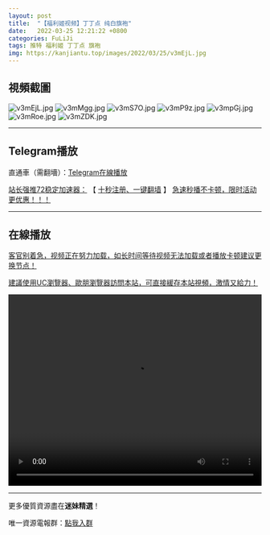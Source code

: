 ```yaml
---
layout: post
title:  "【福利姬视频】丁丁点 纯白旗袍"
date:   2022-03-25 12:21:22 +0800
categories: FuLiJi
tags: 推特 福利姬 丁丁点 旗袍
img: https://kanjiantu.top/images/2022/03/25/v3mEjL.jpg
---
```



## 視頻截圖

![v3mEjL.jpg](https://kanjiantu.top/images/2022/03/25/v3mEjL.jpg)
![v3mMgg.jpg](https://kanjiantu.top/images/2022/03/25/v3mMgg.jpg)
![v3mS7O.jpg](https://kanjiantu.top/images/2022/03/25/v3mS7O.jpg)
![v3mP9z.jpg](https://kanjiantu.top/images/2022/03/25/v3mP9z.jpg)
![v3mpGj.jpg](https://kanjiantu.top/images/2022/03/25/v3mpGj.jpg)
![v3mRoe.jpg](https://kanjiantu.top/images/2022/03/25/v3mRoe.jpg)
![v3mZDK.jpg](https://kanjiantu.top/images/2022/03/25/v3mZDK.jpg)

* * *
## Telegram播放

直通車（需翻墻）：[Telegram在線播放](https://t.me/mimeijingxuan/315)

<u>站长强推72稳定加速器：</u> 【 [十秒注册、一键翻墙](https://72vpn.xyz/#/register?code=mimei) 】
<u>  急速秒播不卡顿，限时活动更优惠！！！</u>
* * *
## 在線播放
<u>客官别着急，视频正在努力加载，如长时间等待视频无法加载或者播放卡顿建议更换节点！</u>

<u>建議使用UC瀏覽器、歐朋瀏覽器訪問本站，可直接緩存本站視頻，激情又給力！</u>
<center><video src="https://cdn.publer.io/uploads/videos/6247f54adb279732fb55c52d/a8b38b83ff92e073ac088d835136377c.mp4" width="100%" height="380px" controls="controls"></video></center>


* * *
更多優質資源盡在**迷妹精選**！

唯一資源電報群：[點我入群](https://t.me/mimeijingxuan)


